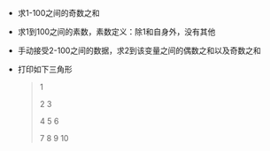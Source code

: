 - 求1-100之间的奇数之和

- 求1到100之间的素数，素数定义：除1和自身外，没有其他

- 手动接受2-100之间的数据，求2到该变量之间的偶数之和以及奇数之和

- 打印如下三角形

  > 1
  >
  > 2 3
  >
  > 4 5 6
  >
  > 7 8 9 10



